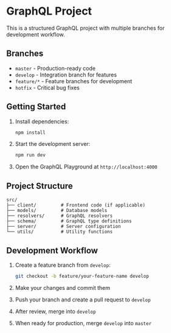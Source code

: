 # GraphQL Project

This is a structured GraphQL project with multiple branches for development workflow.

## Branches

- `master` - Production-ready code
- `develop` - Integration branch for features
- `feature/*` - Feature branches for development
- `hotfix` - Critical bug fixes

## Getting Started

1. Install dependencies:
   ```bash
   npm install
   ```

2. Start the development server:
   ```bash
   npm run dev
   ```

3. Open the GraphQL Playground at `http://localhost:4000`

## Project Structure

```
src/
├── client/         # Frontend code (if applicable)
├── models/         # Database models
├── resolvers/      # GraphQL resolvers
├── schema/         # GraphQL type definitions
├── server/         # Server configuration
└── utils/          # Utility functions
```

## Development Workflow

1. Create a feature branch from `develop`:
   ```bash
   git checkout -b feature/your-feature-name develop
   ```

2. Make your changes and commit them

3. Push your branch and create a pull request to `develop`

4. After review, merge into `develop`

5. When ready for production, merge `develop` into `master`
